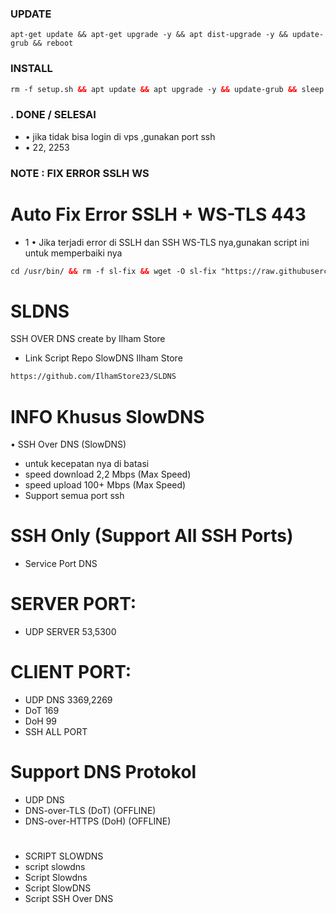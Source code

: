 ### UPDATE
  ```
apt-get update && apt-get upgrade -y && apt dist-upgrade -y && update-grub && reboot
```

### INSTALL
  ```html
rm -f setup.sh && apt update && apt upgrade -y && update-grub && sleep 2 && apt-get update -y && apt-get upgrade -y && sysctl -w net.ipv6.conf.all.disable_ipv6=1 && sysctl -w net.ipv6.conf.default.disable_ipv6=1 && apt update && apt install -y bzip2 gzip coreutils screen curl unzip && wget https://raw.githubusercontent.com/IlhamStore23/SCVPS/main/setup.sh && chmod +x setup.sh && sed -i -e 's/\r$//' setup.sh && screen -S setup ./setup.sh
  
```

### . DONE / SELESAI
* • jika tidak bisa login di vps ,gunakan port ssh
* • 22, 2253

### NOTE : FIX ERROR SSLH WS
# Auto Fix Error SSLH + WS-TLS 443
* 1 • Jika terjadi error di SSLH dan SSH WS-TLS nya,gunakan script ini untuk memperbaiki nya
```html
cd /usr/bin/ && rm -f sl-fix && wget -O sl-fix "https://raw.githubusercontent.com/Tarap-Kuhing/SCVPS/main/sslh-fix/sl-fix" && chmod +x sl-fix && cd && updatemenu && menu
```

# SLDNS
SSH OVER DNS create by Ilham Store
* Link Script Repo SlowDNS Ilham Store
```html
https://github.com/IlhamStore23/SLDNS
```
# INFO Khusus SlowDNS
• SSH Over DNS (SlowDNS)
* untuk kecepatan nya di batasi
* speed download 2,2 Mbps (Max Speed)
* speed upload 100+ Mbps (Max Speed)
* Support semua port ssh

# SSH Only (Support All SSH Ports)
* Service Port DNS

# SERVER PORT:
* UDP SERVER 53,5300

# CLIENT PORT:
* UDP DNS 3369,2269
* DoT 169
* DoH 99
* SSH ALL PORT

# Support DNS Protokol
* UDP DNS
* DNS-over-TLS (DoT) (OFFLINE)
* DNS-over-HTTPS (DoH) (OFFLINE)
#
* SCRIPT SLOWDNS
* script slowdns
* Script Slowdns
* Script SlowDNS
* Script SSH Over DNS
